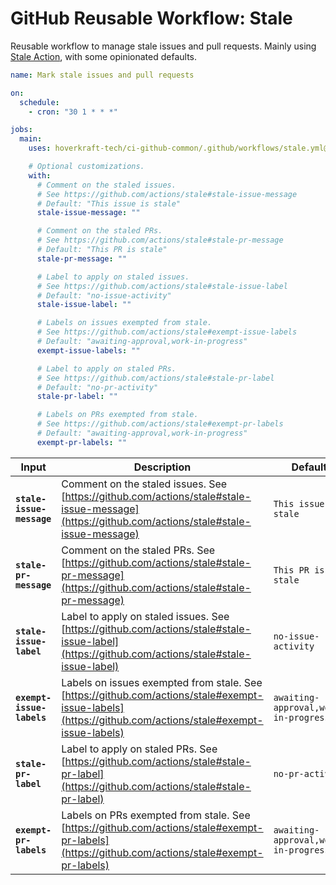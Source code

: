 <!-- start title -->

# GitHub Reusable Workflow: Stale

<!-- end title -->
<!-- start description -->

Reusable workflow to manage stale issues and pull requests.
Mainly using [Stale Action](https://github.com/actions/stale), with some opinionated defaults.

<!-- end description -->
<!-- start contents -->
<!-- end contents -->
<!-- start usage -->

```yaml
name: Mark stale issues and pull requests

on:
  schedule:
    - cron: "30 1 * * *"

jobs:
  main:
    uses: hoverkraft-tech/ci-github-common/.github/workflows/stale.yml@0.4.1

    # Optional customizations.
    with:
      # Comment on the staled issues.
      # See https://github.com/actions/stale#stale-issue-message
      # Default: "This issue is stale"
      stale-issue-message: ""

      # Comment on the staled PRs.
      # See https://github.com/actions/stale#stale-pr-message
      # Default: "This PR is stale"
      stale-pr-message: ""

      # Label to apply on staled issues.
      # See https://github.com/actions/stale#stale-issue-label
      # Default: "no-issue-activity"
      stale-issue-label: ""

      # Labels on issues exempted from stale.
      # See https://github.com/actions/stale#exempt-issue-labels
      # Default: "awaiting-approval,work-in-progress"
      exempt-issue-labels: ""

      # Label to apply on staled PRs.
      # See https://github.com/actions/stale#stale-pr-label
      # Default: "no-pr-activity"
      stale-pr-label: ""

      # Labels on PRs exempted from stale.
      # See https://github.com/actions/stale#exempt-pr-labels
      # Default: "awaiting-approval,work-in-progress"
      exempt-pr-labels: ""
```

<!-- end usage -->
<!-- start inputs -->

| **Input**                            | **Description**                                                                                                                                        | **Default**                                     | **Required** |
| ------------------------------------ | ------------------------------------------------------------------------------------------------------------------------------------------------------ | ----------------------------------------------- | ------------ |
| **<code>stale-issue-message</code>** | Comment on the staled issues. See [https://github.com/actions/stale#stale-issue-message](https://github.com/actions/stale#stale-issue-message)         | <code>This issue is stale</code>                | **false**    |
| **<code>stale-pr-message</code>**    | Comment on the staled PRs. See [https://github.com/actions/stale#stale-pr-message](https://github.com/actions/stale#stale-pr-message)                  | <code>This PR is stale</code>                   | **false**    |
| **<code>stale-issue-label</code>**   | Label to apply on staled issues. See [https://github.com/actions/stale#stale-issue-label](https://github.com/actions/stale#stale-issue-label)          | <code>no-issue-activity</code>                  | **false**    |
| **<code>exempt-issue-labels</code>** | Labels on issues exempted from stale. See [https://github.com/actions/stale#exempt-issue-labels](https://github.com/actions/stale#exempt-issue-labels) | <code>awaiting-approval,work-in-progress</code> | **false**    |
| **<code>stale-pr-label</code>**      | Label to apply on staled PRs. See [https://github.com/actions/stale#stale-pr-label](https://github.com/actions/stale#stale-pr-label)                   | <code>no-pr-activity</code>                     | **false**    |
| **<code>exempt-pr-labels</code>**    | Labels on PRs exempted from stale. See [https://github.com/actions/stale#exempt-pr-labels](https://github.com/actions/stale#exempt-pr-labels)          | <code>awaiting-approval,work-in-progress</code> | **false**    |

<!-- end inputs -->
<!-- start outputs -->
<!-- end outputs -->
<!-- start [.github/ghadocs/examples/] -->
<!-- end [.github/ghadocs/examples/] -->
